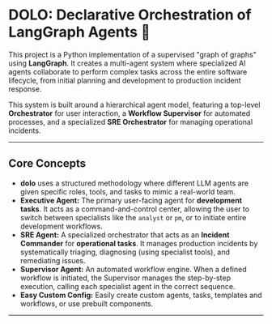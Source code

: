 # DOLO: Declarative Orchestration of LangGraph Agents 🤖

This project is a Python implementation of a supervised "graph of graphs" using **LangGraph**. It creates a multi-agent system where specialized AI agents collaborate to perform complex tasks across the entire software lifecycle, from initial planning and development to production incident response.

This system is built around a hierarchical agent model, featuring a top-level **Orchestrator** for user interaction, a **Workflow Supervisor** for automated processes, and a specialized **SRE Orchestrator** for managing operational incidents.


---

## Core Concepts

* **dolo** uses a structured methodology where different LLM agents are given specific roles, tools, and tasks to mimic a real-world team.
* **Executive Agent:** The primary user-facing agent for **development tasks**. It acts as a command-and-control center, allowing the user to switch between specialists like the `analyst` or `pm`, or to initiate entire development workflows.
* **SRE Agent:** A specialized orchestrator that acts as an **Incident Commander** for **operational tasks**. It manages production incidents by systematically triaging, diagnosing (using specialist tools), and remediating issues.
* **Supervisor Agent:** An automated workflow engine. When a defined workflow is initiated, the Supervisor manages the step-by-step execution, calling each specialist agent in the correct sequence.
* **Easy Custom Config:** Easily create custom agents, tasks, templates and workflows, or use prebuilt components.

---
